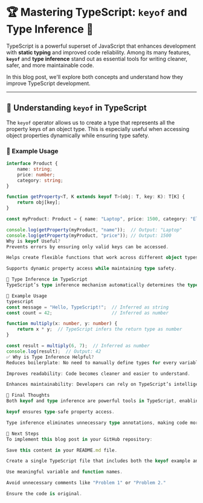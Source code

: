 # 🏆 Mastering TypeScript: `keyof` and Type Inference 🚀

TypeScript is a powerful superset of JavaScript that enhances development with **static typing** and improved code reliability. Among its many features, **`keyof`** and **type inference** stand out as essential tools for writing cleaner, safer, and more maintainable code. 

In this blog post, we'll explore both concepts and understand how they improve TypeScript development.

---

## 🔑 Understanding `keyof` in TypeScript

The `keyof` operator allows us to create a type that represents all the property keys of an object type. This is especially useful when accessing object properties dynamically while ensuring type safety.

### 📌 Example Usage
```typescript
interface Product {
    name: string;
    price: number;
    category: string;
}

function getProperty<T, K extends keyof T>(obj: T, key: K): T[K] {
    return obj[key];
}

const myProduct: Product = { name: "Laptop", price: 1500, category: "Electronics" };

console.log(getProperty(myProduct, "name"));  // Output: "Laptop"
console.log(getProperty(myProduct, "price")); // Output: 1500
Why is keyof Useful?
Prevents errors by ensuring only valid keys can be accessed.

Helps create flexible functions that work across different object types.

Supports dynamic property access while maintaining type safety.

🎯 Type Inference in TypeScript
TypeScript’s type inference mechanism automatically determines the type of a variable based on its value. This eliminates the need for explicit type annotations while maintaining type safety.

📌 Example Usage
typescript
const message = "Hello, TypeScript!";  // Inferred as string
const count = 42;                      // Inferred as number

function multiply(x: number, y: number) {
    return x * y;  // TypeScript infers the return type as number
}

const result = multiply(6, 7);  // Inferred as number
console.log(result);  // Output: 42
✅ Why is Type Inference Helpful?
Reduces boilerplate: No need to manually define types for every variable.

Improves readability: Code becomes cleaner and easier to understand.

Enhances maintainability: Developers can rely on TypeScript’s intelligence while still enjoying type safety.

🚀 Final Thoughts
Both keyof and type inference are powerful tools in TypeScript, enabling developers to write more efficient and error-free code:

keyof ensures type-safe property access.

Type inference eliminates unnecessary type annotations, making code more intuitive.

📌 Next Steps
To implement this blog post in your GitHub repository:

Save this content in your README.md file.

Create a single TypeScript file that includes both the keyof example and the type inference example.

Use meaningful variable and function names.

Avoid unnecessary comments like "Problem 1" or "Problem 2."

Ensure the code is original.